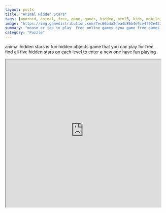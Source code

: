 ```yaml
---
layout: posts
title: "Animal Hidden Stars"
tags: [android, animal, free, game, games, hidden, html5, kids, mobile, object, objects, free, online, games, oyna, game, free, games, play, play, games]
image: "https://img.gamedistribution.com/7ec66bda2dea4b86b4e9ce4f92e4228e.jpg"
summary: "mouse or tap to play  free online games oyna game free games play play games"
category: "Puzzle"
---
```


animal hidden stars is fun hidden objects game that you can play for free find all five hidden stars on each level to enter a new one have fun playing

<iframe width="100%" height="480px;" src="https://html5.gamedistribution.com/7ec66bda2dea4b86b4e9ce4f92e4228e/"></iframe>